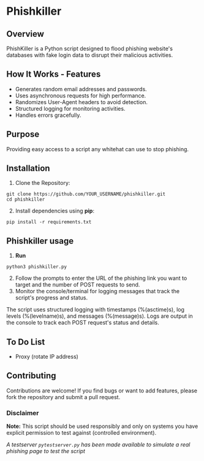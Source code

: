 # Phishkiller

## Overview

PhishKiller is a Python script designed to flood phishing website's databases with fake login data to disrupt their malicious activities.

## How It Works - Features

- Generates random email addresses and passwords.
- Uses asynchronous requests for high performance.
- Randomizes User-Agent headers to avoid detection.
- Structured logging for monitoring activities.
- Handles errors gracefully.

## Purpose
Providing easy access to a script any whitehat can use to stop phishing.

## Installation
1. Clone the Repository:
```
git clone https://github.com/YOUR_USERNAME/phishkiller.git
cd phishkiller
```
2. Install dependencies using **pip**:
```
pip install -r requirements.txt
```

## Phishkiller usage

1. **Run** 
```
python3 phishkiller.py
 ```
2. Follow the prompts to enter the URL of the phishing link you want to target and the number of POST requests to send.
3. Monitor the console/terminal for logging messages that track the script's progress and status.

The script uses structured logging with timestamps (%(asctime)s), log levels (%(levelname)s), and messages (%(message)s). Logs are output in the console to track each POST request's status and details.

## To Do List

 - Proxy (rotate IP address)

## Contributing

Contributions are welcome! If you find bugs or want to add features, please fork the repository and submit a pull request.

 ### Disclaimer
**Note:** This script should be used responsibly and only on systems you have explicit permission to test against (controlled environment). 

*A testserver `pytestserver.py` has been made available to simulate a real phishing page to test the script*
